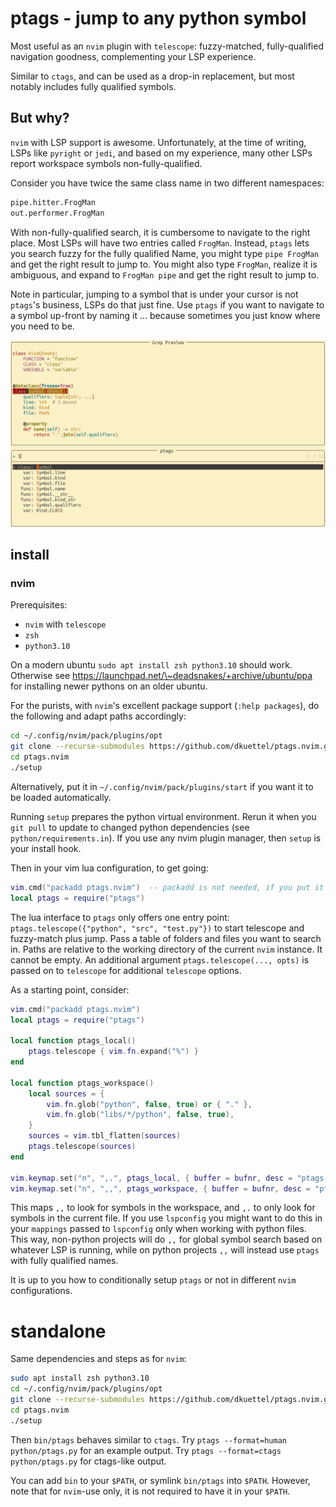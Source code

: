 # ptags - jump to any python symbol

Most useful as an `nvim` plugin with `telescope`: fuzzy-matched,
fully-qualified navigation goodness, complementing your LSP experience.

Similar to `ctags`, and can be used as a drop-in replacement, but most
notably includes fully qualified symbols.

## But why?

`nvim` with LSP support is awesome. Unfortunately, at the time of
writing, LSPs like `pyright` or `jedi`, and based on my experience, many
other LSPs report workspace symbols non-fully-qualified.

Consider you have twice the same class name in two different namespaces:

``` python
pipe.hitter.FrogMan
out.performer.FrogMan
```

With non-fully-qualified search, it is cumbersome to navigate to the
right place. Most LSPs will have two entries called `FrogMan`. Instead,
`ptags` lets you search fuzzy for the fully qualified Name, you might
type `pipe FrogMan` and get the right result to jump to. You might also
type `FrogMan`, realize it is ambiguous, and expand to `FrogMan pipe`
and get the right result to jump to.

Note in particular, jumping to a symbol that is under your cursor is not
`ptags`'s business, LSPs do that just fine. Use `ptags` if you want to
navigate to a symbol up-front by naming it ... because sometimes you
just know where you need to be.

![ptags telescope](./.github/ptags-telescope.png "ptags telescope")

## install

### nvim

Prerequisites:

-   `nvim` with `telescope`
-   `zsh`
-   `python3.10`

On a modern ubuntu `sudo apt install zsh python3.10` should work.
Otherwise see https://launchpad.net/\~deadsnakes/+archive/ubuntu/ppa for
installing newer pythons on an older ubuntu.

For the purists, with `nvim`'s excellent package support
(`:help packages`), do the following and adapt paths accordingly:

``` zsh
cd ~/.config/nvim/pack/plugins/opt
git clone --recurse-submodules https://github.com/dkuettel/ptags.nvim.git
cd ptags.nvim
./setup
```

Alternatively, put it in `~/.config/nvim/pack/plugins/start` if you want
it to be loaded automatically.

Running `setup` prepares the python virtual environment. Rerun it when
you `git pull` to update to changed python dependencies (see
`python/requirements.in`). If you use any nvim plugin manager, then
`setup` is your install hook.

Then in your vim lua configuration, to get going:

``` lua
vim.cmd("packadd ptags.nvim")  -- packadd is not needed, if you put it into the "start" folder instead of "opt" above
local ptags = require("ptags")
```

The lua interface to `ptags` only offers one entry point:
`ptags.telescope({"python", "src", "test.py"})` to start telescope and
fuzzy-match plus jump. Pass a table of folders and files you want to
search in. Paths are relative to the working directory of the current
`nvim` instance. It cannot be empty. An additional argument
`ptags.telescope(..., opts)` is passed on to `telescope` for additional
`telescope` options.

As a starting point, consider:

``` lua
vim.cmd("packadd ptags.nvim")
local ptags = require("ptags")

local function ptags_local()
    ptags.telescope { vim.fn.expand("%") }
end

local function ptags_workspace()
    local sources = {
        vim.fn.glob("python", false, true) or { "." },
        vim.fn.glob("libs/*/python", false, true),
    }
    sources = vim.tbl_flatten(sources)
    ptags.telescope(sources)
end

vim.keymap.set("n", ",.", ptags_local, { buffer = bufnr, desc = "ptags local symbols" })
vim.keymap.set("n", ",,", ptags_workspace, { buffer = bufnr, desc = "ptags workspace symbols" })
```

This maps `,,` to look for symbols in the workspace, and `,.` to only
look for symbols in the current file. If you use `lspconfig` you might
want to do this in your `mappings` passed to `lspconfig` only when
working with python files. This way, non-python projects will do `,,`
for global symbol search based on whatever LSP is running, while on
python projects `,,` will instead use `ptags` with fully qualified
names.

It is up to you how to conditionally setup `ptags` or not in different
`nvim` configurations.

# standalone

Same dependencies and steps as for `nvim`:

``` zsh
sudo apt install zsh python3.10
cd ~/.config/nvim/pack/plugins/opt
git clone --recurse-submodules https://github.com/dkuettel/ptags.nvim.git
cd ptags.nvim
./setup
```

Then `bin/ptags` behaves similar to `ctags`. Try
`ptags --format=human python/ptags.py` for an example output. Try
`ptags --format=ctags python/ptags.py` for ctags-like output.

You can add `bin` to your `$PATH`, or symlink `bin/ptags` into `$PATH`.
However, note that for `nvim`-use only, it is not required to have it in
your `$PATH`.
